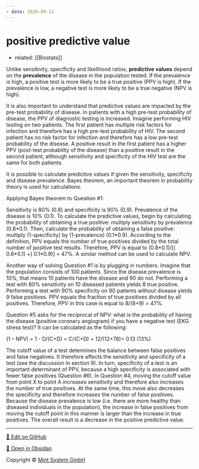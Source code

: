 ```yaml
---
- date: 2020-09-11
---
```


# positive predictive value

- related: [[Biostats]]

Unlike sensitivity, specificity and likelihood ratios, **predictive values** depend on the **prevalence** of the disease in the population tested.  If the prevalence is high, a positive test is more likely to be a true positive (PPV is high).  If the prevalence is low, a negative test is more likely to be a true negative (NPV is high).

It is also important to understand that predictive values are impacted by the pre-test probability of disease.  In patients with a high pre-test probability of disease, the PPV of diagnostic testing is increased.  Imagine performing HIV testing on two patients.  The first patient has multiple risk factors for infection and therefore has a high pre-test probability of HIV.  The second patient has no risk factor for infection and therefore has a low pre-test probability of the disease.  A positive result in the first patient has a higher PPV (post-test probability of the disease) than a positive result in the second patient, although sensitivity and specificity of the HIV test are the same for both patients.

It is possible to calculate predictive values if given the sensitivity, specificity and disease prevalence.  Bayes theorem, an important theorem in probability theory is used for calculations.

Applying Bayes theorem to Question #1:

Sensitivity is 80% (0.8) and specificity is 90% (0.9).  Prevalence of the disease is 10% (0.1).  To calculate the predictive values, begin by calculating the probability of obtaining a true positive: multiply sensitivity by prevalence (0.8\*0.1).  Then, calculate the probability of obtaining a false positive: multiply (1-specificity) by (1-prevalence) (0.1\*0.9).  According to the definition, PPV equals the number of true positives divided by the total number of positive test results.  Therefore, PPV is equal to (0.8\*0.1)/\[( 0.8\*0.1) +( 0.1\*0.9)] = 47%.  A similar method can be used to calculate NPV.

Another way of solving Question #1 is by plugging in numbers.  Imagine that the population consists of 100 patients.  Since the disease prevalence is 10%, that means 10 patients have the disease and 90 do not.  Performing a test with 80% sensitivity on 10 diseased patients yields 8 true positive.  Performing a test with 90% specificity on 90 patients without disease yields 9 false positives.  PPV equals the fraction of true positives divided by all positives.  Therefore, PPV in this case is equal to 8/(8+9) = 47%.

Question #5 asks for the reciprocal of NPV: what is the probability of having the disease (positive coronary angiogram) if you have a negative test (EKG stress test)? It can be calculated as the following:

(1 – NPV) = 1 - D/(C+D) = C/(C+D) = 12/(12+78)= 0.13 (13%)

The cutoff value of a test determines the balance between false positives and false negatives.  It therefore affects the sensitivity and specificity of a test (see the discussion in section 9).  In turn, specificity of a test is an important determinant of PPV, because a high specificity is associated with fewer false positives (Question #6).  In Question #4, moving the cutoff value from point X to point A increases sensitivity and therefore also increases the number of true positives.  At the same time, this move also decreases the specificity and therefore increases the number of false positives.  Because the disease prevalence is low (i.e. there are more healthy than diseased individuals in the population), the increase in false positives from moving the cutoff point in this manner is  larger than the increase in true positives.  The overall result is a decrease in the positive predictive value.


<hr>

[📝 Edit on GitHub](https://github.com/Mint-System/Knowledge/blob/master/positive%20predictive%20value.md)

[📂 Open in Obsidan](obsidian://open?vault=Knowledge%20Mint%20System&file=positive%20predictive%20value.md ':target=_self')

<footer>Copyright © <a href="https://www.mint-system.ch/">Mint System GmbH</a></footer>